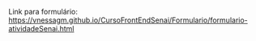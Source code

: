 Link para formulário: https://vnessagm.github.io/CursoFrontEndSenai/Formulario/formulario-atividadeSenai.html

